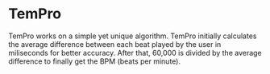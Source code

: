 # TemPro
TemPro works on a simple yet unique algorithm. TemPro initially calculates the average difference between each beat played by the user in miliseconds for better accuracy. After that, 60,000 is divided by the average difference to finally get the BPM (beats per minute).
